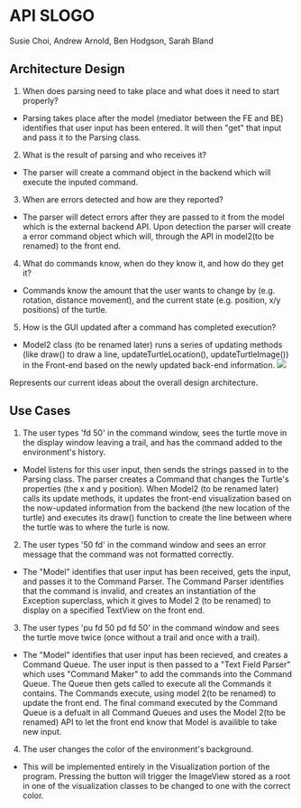 # API SLOGO

Susie Choi, Andrew Arnold, Ben Hodgson, Sarah Bland

## Architecture Design 

1.  When does parsing need to take place and what does it need to start properly?
* Parsing takes place after the model (mediator between the FE and BE) identifies that user input has been entered. It will then "get" that input and pass it to the Parsing class. 

2.  What is the result of parsing and who receives it?
* The parser will create a command object in the backend which will execute the inputed command.

3.  When are errors detected and how are they reported?
* The parser will detect errors after they are passed to it from the model which is the external backend API. Upon detection the parser will create a error command object which will, through the API in model2(to be renamed) to the front end.

4.  What do commands know, when do they know it, and how do they get it?
* Commands know the amount that the user wants to change by (e.g. rotation, distance movement), and the current state (e.g. position, x/y positions) of the turtle. 
5.  How is the GUI updated after a command has completed execution?
* Model2 class (to be renamed later) runs a series of updating methods (like draw() to draw a line, updateTurtleLocation(), updateTurtleImage()) in the Front-end based on the newly updated back-end information.
![](https://i.imgur.com/YLJSSPt.jpg)




Represents our current ideas about the overall design architecture.

## Use Cases

1. The user types 'fd 50' in the command window, sees the turtle move in the display window leaving a trail, and has the command added to the environment's history.
* Model listens for this user input, then sends the strings passed in to the Parsing class. The parser creates a Command that changes the Turtle's properties (the x and y position). When Model2 (to be renamed later) calls its update methods, it updates the front-end visualization based on the now-updated information from the backend (the new location of the turtle) and executes its draw() function to create the line between where the turtle was to where the turle is now.
2. The user types '50 fd' in the command window and sees an error message that the command was not formatted correctly.
* The "Model" identifies that user input has been received, gets the input, and passes it to the Command Parser. The Command Parser identifies that the command is invalid, and creates an instantiation of the Exception superclass, which it gives to Model 2 (to be renamed) to display on a specified TextView on the front end.  
3. The user types 'pu fd 50 pd fd 50' in the command window and sees the turtle move twice (once without a trail and once with a trail).
* The "Model" identifies that user input has been recieved, and creates a Command Queue. The user input is then passed to a "Text Field Parser" which uses "Command Maker" to add the commands into the Command Queue. The Queue then gets called to execute all the Commands it contains.  The Commands execute, using model 2(to be renamed) to update the front end. The final command executed by the Command Queue is a defualt in all Command Queues and uses the Model 2(to be renamed) API to let the front end know that Model is availible to take new input.
4. The user changes the color of the environment's background.
* This will be implemented entirely in the Visualization portion of the program.  Pressing the button will trigger the ImageView stored as a root in one of the visualization classes to be changed to one with the correct color.